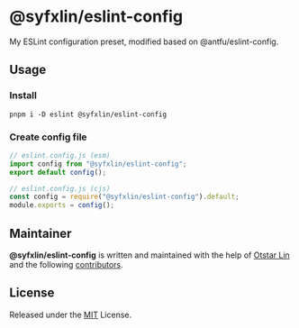 # @syfxlin/eslint-config

My ESLint configuration preset, modified based on @antfu/eslint-config.

## Usage

### Install

```shell
pnpm i -D eslint @syfxlin/eslint-config
```

### Create config file

```javascript
// eslint.config.js (esm)
import config from "@syfxlin/eslint-config";
export default config();

// eslint.config.js (cjs)
const config = require("@syfxlin/eslint-config").default;
module.exports = config();
```

## Maintainer

**@syfxlin/eslint-config** is written and maintained with the help of [Otstar Lin](https://github.com/syfxlin) and the following [contributors](https://github.com/syfxlin/eslint-config/graphs/contributors).

## License

Released under the [MIT](https://opensource.org/licenses/MIT) License.
